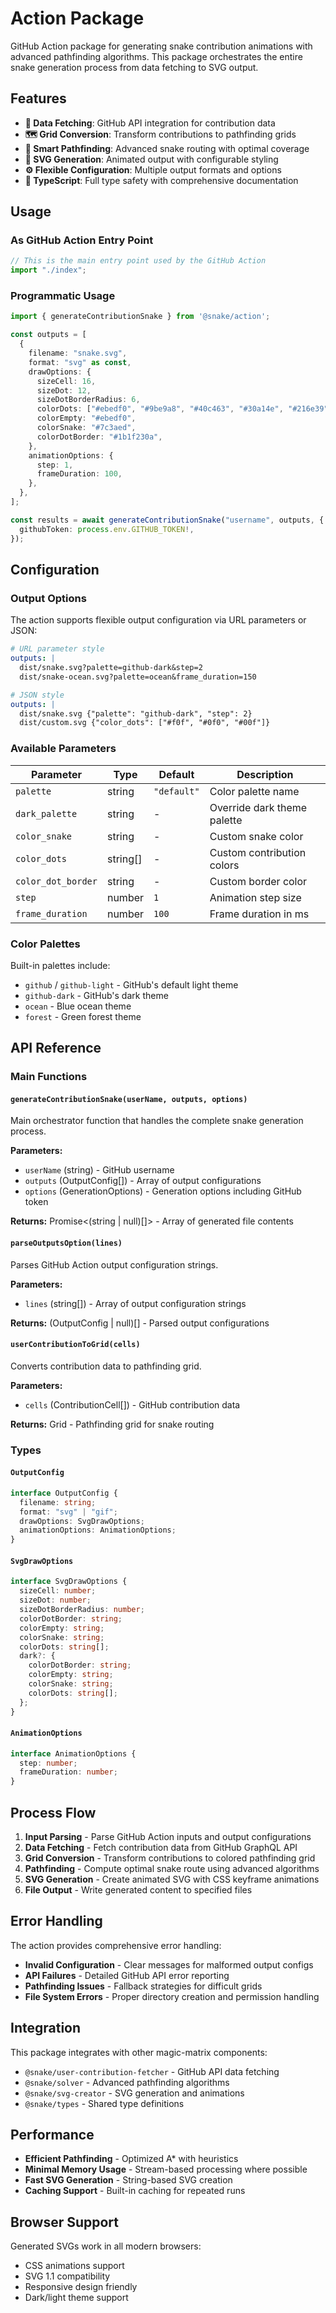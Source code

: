 # Action Package

GitHub Action package for generating snake contribution animations with advanced pathfinding algorithms. This package orchestrates the entire snake generation process from data fetching to SVG output.

## Features

- **🎣 Data Fetching**: GitHub API integration for contribution data
- **🗺️ Grid Conversion**: Transform contributions to pathfinding grids
- **🧠 Smart Pathfinding**: Advanced snake routing with optimal coverage
- **🎨 SVG Generation**: Animated output with configurable styling
- **⚙️ Flexible Configuration**: Multiple output formats and options
- **🔧 TypeScript**: Full type safety with comprehensive documentation

## Usage

### As GitHub Action Entry Point

```typescript
// This is the main entry point used by the GitHub Action
import "./index";
```

### Programmatic Usage

```typescript
import { generateContributionSnake } from '@snake/action';

const outputs = [
  {
    filename: "snake.svg",
    format: "svg" as const,
    drawOptions: {
      sizeCell: 16,
      sizeDot: 12,
      sizeDotBorderRadius: 6,
      colorDots: ["#ebedf0", "#9be9a8", "#40c463", "#30a14e", "#216e39"],
      colorEmpty: "#ebedf0",
      colorSnake: "#7c3aed",
      colorDotBorder: "#1b1f230a",
    },
    animationOptions: {
      step: 1,
      frameDuration: 100,
    },
  },
];

const results = await generateContributionSnake("username", outputs, {
  githubToken: process.env.GITHUB_TOKEN!,
});
```

## Configuration

### Output Options

The action supports flexible output configuration via URL parameters or JSON:

```yaml
# URL parameter style
outputs: |
  dist/snake.svg?palette=github-dark&step=2
  dist/snake-ocean.svg?palette=ocean&frame_duration=150

# JSON style
outputs: |
  dist/snake.svg {"palette": "github-dark", "step": 2}
  dist/custom.svg {"color_dots": ["#f0f", "#0f0", "#00f"]}
```

### Available Parameters

| Parameter | Type | Default | Description |
|-----------|------|---------|-------------|
| `palette` | string | `"default"` | Color palette name |
| `dark_palette` | string | - | Override dark theme palette |
| `color_snake` | string | - | Custom snake color |
| `color_dots` | string[] | - | Custom contribution colors |
| `color_dot_border` | string | - | Custom border color |
| `step` | number | `1` | Animation step size |
| `frame_duration` | number | `100` | Frame duration in ms |

### Color Palettes

Built-in palettes include:

- `github` / `github-light` - GitHub's default light theme
- `github-dark` - GitHub's dark theme
- `ocean` - Blue ocean theme
- `forest` - Green forest theme

## API Reference

### Main Functions

#### `generateContributionSnake(userName, outputs, options)`

Main orchestrator function that handles the complete snake generation process.

**Parameters:**
- `userName` (string) - GitHub username
- `outputs` (OutputConfig[]) - Array of output configurations
- `options` (GenerationOptions) - Generation options including GitHub token

**Returns:** Promise<(string | null)[]> - Array of generated file contents

#### `parseOutputsOption(lines)`

Parses GitHub Action output configuration strings.

**Parameters:**
- `lines` (string[]) - Array of output configuration strings

**Returns:** (OutputConfig | null)[] - Parsed output configurations

#### `userContributionToGrid(cells)`

Converts contribution data to pathfinding grid.

**Parameters:**
- `cells` (ContributionCell[]) - GitHub contribution data

**Returns:** Grid - Pathfinding grid for snake routing

### Types

#### `OutputConfig`

```typescript
interface OutputConfig {
  filename: string;
  format: "svg" | "gif";
  drawOptions: SvgDrawOptions;
  animationOptions: AnimationOptions;
}
```

#### `SvgDrawOptions`

```typescript
interface SvgDrawOptions {
  sizeCell: number;
  sizeDot: number;
  sizeDotBorderRadius: number;
  colorDotBorder: string;
  colorEmpty: string;
  colorSnake: string;
  colorDots: string[];
  dark?: {
    colorDotBorder: string;
    colorEmpty: string;
    colorSnake: string;
    colorDots: string[];
  };
}
```

#### `AnimationOptions`

```typescript
interface AnimationOptions {
  step: number;
  frameDuration: number;
}
```

## Process Flow

1. **Input Parsing** - Parse GitHub Action inputs and output configurations
2. **Data Fetching** - Fetch contribution data from GitHub GraphQL API
3. **Grid Conversion** - Transform contributions to colored pathfinding grid
4. **Pathfinding** - Compute optimal snake route using advanced algorithms
5. **SVG Generation** - Create animated SVG with CSS keyframe animations
6. **File Output** - Write generated content to specified files

## Error Handling

The action provides comprehensive error handling:

- **Invalid Configuration** - Clear messages for malformed output configs
- **API Failures** - Detailed GitHub API error reporting
- **Pathfinding Issues** - Fallback strategies for difficult grids
- **File System Errors** - Proper directory creation and permission handling

## Integration

This package integrates with other magic-matrix components:

- `@snake/user-contribution-fetcher` - GitHub API data fetching
- `@snake/solver` - Advanced pathfinding algorithms
- `@snake/svg-creator` - SVG generation and animations
- `@snake/types` - Shared type definitions

## Performance

- **Efficient Pathfinding** - Optimized A* with heuristics
- **Minimal Memory Usage** - Stream-based processing where possible
- **Fast SVG Generation** - String-based SVG creation
- **Caching Support** - Built-in caching for repeated runs

## Browser Support

Generated SVGs work in all modern browsers:
- CSS animations support
- SVG 1.1 compatibility
- Responsive design friendly
- Dark/light theme support